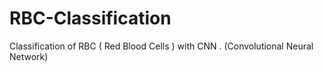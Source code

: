 # RBC-Classification
Classification of RBC ( Red Blood Cells ) with CNN . (Convolutional Neural Network)
